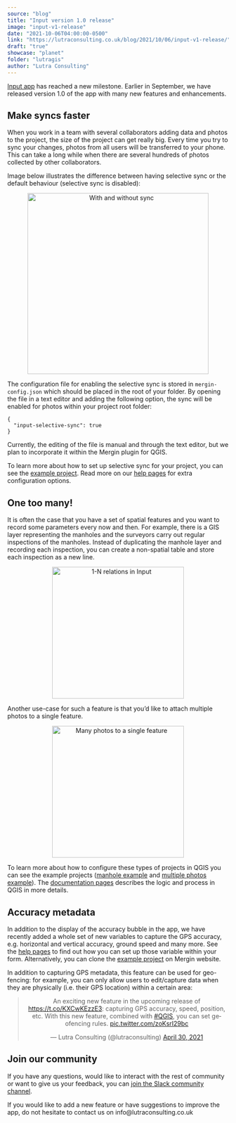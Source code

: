 ```yaml
---
source: "blog"
title: "Input version 1.0 release"
image: "input-v1-release"
date: "2021-10-06T04:00:00-0500"
link: "https://lutraconsulting.co.uk/blog/2021/10/06/input-v1-release/"
draft: "true"
showcase: "planet"
folder: "lutragis"
author: "Lutra Consulting"
---
```


<p><a href="https://merginmaps.com">Input app</a> has reached a new milestone. Earlier in September, we have released version 1.0 of the app with many new features and enhancements.</p>

<!-- more -->

<h2 id="make-syncs-faster">Make syncs faster</h2>
<p>When you work in a team with several collaborators adding data and photos to the project, the size of the project can get really big. Every time you try to sync your changes, photos from all users will be transferred to your phone. This can take a long while when there are several hundreds of photos collected by other collaborators.</p>

<p>Image below illustrates the difference between having selective sync or the default behaviour (selective sync is disabled):</p>

<center>
<img alt="With and without sync" src="https://lutraconsulting.co.uk/img/posts/selective-sync.png" title="GSOC &amp; OSGeo" width="412" />
</center>

<p>The configuration file for enabling the selective sync is stored in <code class="highlighter-rouge">mergin-config.json</code> which should be placed in the root of your folder. By opening the file in a text editor and adding the following option, the sync will be enabled for photos within your project root folder:</p>

<p><code class="highlighter-rouge">{
  "input-selective-sync": true
}</code></p>

<p>Currently, the editing of the file is manual and through the text editor, but we plan to incorporate it within the Mergin plugin for QGIS.</p>

<p>To learn more about how to set up selective sync for your project, you can see the <a href="https://merginmaps.com/projects/documentation/selective-sync">example project</a>. Read more on our <a href="https://merginmaps.com/docs/howto/project/selective_sync">help pages</a> for extra configuration options.</p>

<h2 id="one-too-many">One too many!</h2>
<p>It is often the case that you have a set of spatial features and you want to record some parameters every now and then. For example, there is a GIS layer representing the manholes and the surveyors carry out regular inspections of the manholes. Instead of duplicating the manhole layer and recording each inspection, you can create a non-spatial table and store each inspection as a new line.</p>

<center>
<img alt="1-N relations in Input" src="https://lutraconsulting.co.uk/img/posts/input_forms_one-to-many.png" title="GSOC &amp; OSGeo" width="300" />
</center>

<p>Another use-case for such a feature is that you’d like to attach multiple photos to a single feature.</p>

<center>
<img alt="Many photos to a single feature" src="https://lutraconsulting.co.uk/img/posts/input_forms_many-photos.png" title="GSOC &amp; OSGeo" width="300" />
</center>

<p>To learn more about how to configure these types of projects in QGIS you can see the example projects (<a href="https://merginmaps.com/projects/documentation/forms_one-to-many-relations">manhole example</a> and <a href="https://merginmaps.com/projects/documentation/forms_multiple_photos">multiple photos example</a>). The <a href="https://merginmaps.com/docs/howto/project/settingup_forms">documentation pages</a> describes the logic and process in QGIS in more details.</p>

<h2 id="accuracy-metadata">Accuracy metadata</h2>

<p>In addition to the display of the accuracy bubble in the app, we have recently added a whole set of new variables to capture the GPS accuracy, e.g. horizontal and vertical accuracy, ground speed and many more. See the <a href="https://merginmaps.com/docs/howto/position_variables">help pages</a> to find out how you can set up those variable within your form. Alternatively, you can clone the <a href="https://merginmaps.com/projects/input-testing/tc05_position_variables">example project</a> on Mergin website.</p>

<p>In addition to capturing GPS metadata, this feature can be used for geo-fencing: for example, you can only allow users to edit/capture data when they are physically (i.e. their GPS location) within a certain area:</p>

<center>
<blockquote class="twitter-tweet"><p dir="ltr" lang="en">An exciting new feature in the upcoming release of <a href="https://t.co/KXCwKEzzE3">https://t.co/KXCwKEzzE3</a>: capturing GPS accuracy, speed, position, etc. With this new feature, combined with <a href="https://twitter.com/hashtag/QGIS?src=hash&amp;ref_src=twsrc%5Etfw">#QGIS</a>, you can set geofencing rules. <a href="https://t.co/zoKsrI29bc">pic.twitter.com/zoKsrI29bc</a></p>&mdash; Lutra Consulting (@lutraconsulting) <a href="https://twitter.com/lutraconsulting/status/1388030561298665472?ref_src=twsrc%5Etfw">April 30, 2021</a></blockquote> 
</center>

<h2 id="join-our-community">Join our community</h2>

<p>If you have any questions, would like to interact with the rest of community or want to give us your feedback, you can <a href="https://merginmaps.com/community/join">join the Slack community channel</a>.</p>

<p>If you would like to add a new feature  or have suggestions to improve the app, do not hesitate to contact us on info@lutraconsulting.co.uk</p>
